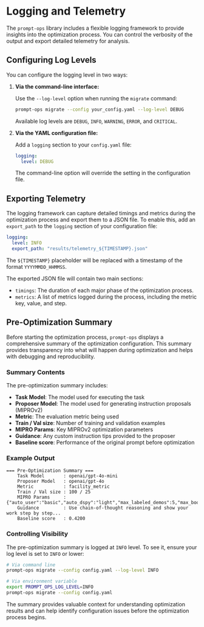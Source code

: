 # Logging and Telemetry

The `prompt-ops` library includes a flexible logging framework to provide insights into the optimization process. You can control the verbosity of the output and export detailed telemetry for analysis.

## Configuring Log Levels

You can configure the logging level in two ways:

1.  **Via the command-line interface:**

    Use the `--log-level` option when running the `migrate` command:

    ```bash
    prompt-ops migrate --config your_config.yaml --log-level DEBUG
    ```

    Available log levels are `DEBUG`, `INFO`, `WARNING`, `ERROR`, and `CRITICAL`.

2.  **Via the YAML configuration file:**

    Add a `logging` section to your `config.yaml` file:

    ```yaml
    logging:
      level: DEBUG
    ```

    The command-line option will override the setting in the configuration file.

## Exporting Telemetry

The logging framework can capture detailed timings and metrics during the optimization process and export them to a JSON file. To enable this, add an `export_path` to the `logging` section of your configuration file:

```yaml
logging:
  level: INFO
  export_path: "results/telemetry_${TIMESTAMP}.json"
```

The `${TIMESTAMP}` placeholder will be replaced with a timestamp of the format `YYYYMMDD_HHMMSS`.

The exported JSON file will contain two main sections:

-   `timings`: The duration of each major phase of the optimization process.
-   `metrics`: A list of metrics logged during the process, including the metric key, value, and step.

## Pre-Optimization Summary

Before starting the optimization process, `prompt-ops` displays a comprehensive summary of the optimization configuration. This summary provides transparency into what will happen during optimization and helps with debugging and reproducibility.

### Summary Contents

The pre-optimization summary includes:

- **Task Model**: The model used for executing the task
- **Proposer Model**: The model used for generating instruction proposals (MIPROv2)
- **Metric**: The evaluation metric being used
- **Train / Val size**: Number of training and validation examples
- **MIPRO Params**: Key MIPROv2 optimization parameters
- **Guidance**: Any custom instruction tips provided to the proposer
- **Baseline score**: Performance of the original prompt before optimization

### Example Output

```
=== Pre-Optimization Summary ===
    Task Model       : openai/gpt-4o-mini
    Proposer Model   : openai/gpt-4o
    Metric           : facility_metric
    Train / Val size : 100 / 25
    MIPRO Params     : {"auto_user":"basic","auto_dspy":"light","max_labeled_demos":5,"max_bootstrapped_demos":4,"num_candidates":10,"num_threads":18,"init_temperature":0.5,"seed":9}
    Guidance         : Use chain-of-thought reasoning and show your work step by step...
    Baseline score   : 0.4200
```

### Controlling Visibility

The pre-optimization summary is logged at `INFO` level. To see it, ensure your log level is set to `INFO` or lower:

```bash
# Via command line
prompt-ops migrate --config config.yaml --log-level INFO

# Via environment variable
export PROMPT_OPS_LOG_LEVEL=INFO
prompt-ops migrate --config config.yaml
```

The summary provides valuable context for understanding optimization results and can help identify configuration issues before the optimization process begins.
